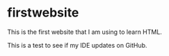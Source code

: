 # firstwebsite
This is the first website that I am using to learn HTML.

This is a test to see if my IDE updates on GitHub.